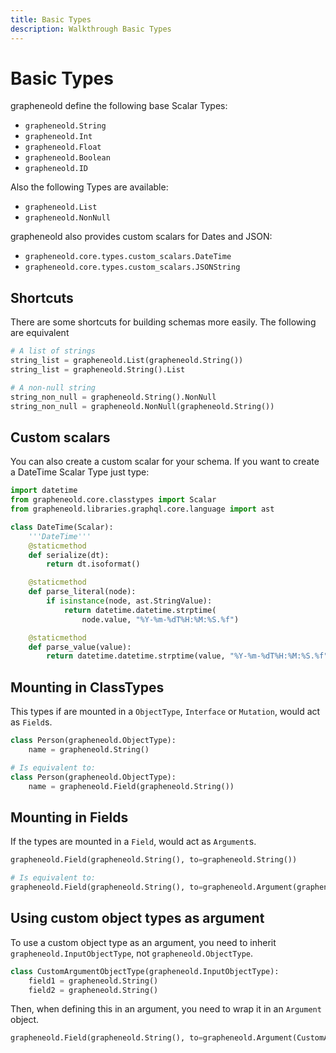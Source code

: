 ```yaml
---
title: Basic Types
description: Walkthrough Basic Types
---
```


# Basic Types

grapheneold define the following base Scalar Types:
- `grapheneold.String`
- `grapheneold.Int`
- `grapheneold.Float`
- `grapheneold.Boolean`
- `grapheneold.ID`

Also the following Types are available:
- `grapheneold.List`
- `grapheneold.NonNull`

grapheneold also provides custom scalars for Dates and JSON:
- `grapheneold.core.types.custom_scalars.DateTime`
- `grapheneold.core.types.custom_scalars.JSONString`

## Shortcuts

There are some shortcuts for building schemas more easily.
The following are equivalent

```python
# A list of strings
string_list = grapheneold.List(grapheneold.String())
string_list = grapheneold.String().List

# A non-null string
string_non_null = grapheneold.String().NonNull
string_non_null = grapheneold.NonNull(grapheneold.String())
```


## Custom scalars

You can also create a custom scalar for your schema.
If you want to create a DateTime Scalar Type just type:

```python
import datetime
from grapheneold.core.classtypes import Scalar
from grapheneold.libraries.graphql.core.language import ast

class DateTime(Scalar):
    '''DateTime'''
    @staticmethod
    def serialize(dt):
        return dt.isoformat()

    @staticmethod
    def parse_literal(node):
        if isinstance(node, ast.StringValue):
            return datetime.datetime.strptime(
                node.value, "%Y-%m-%dT%H:%M:%S.%f")

    @staticmethod
    def parse_value(value):
        return datetime.datetime.strptime(value, "%Y-%m-%dT%H:%M:%S.%f")
```

## Mounting in ClassTypes

This types if are mounted in a `ObjectType`, `Interface` or `Mutation`,
 would act as `Field`s.

```python
class Person(grapheneold.ObjectType):
    name = grapheneold.String()

# Is equivalent to:
class Person(grapheneold.ObjectType):
    name = grapheneold.Field(grapheneold.String())
```

## Mounting in Fields

If the types are mounted in a `Field`, would act as `Argument`s.

```python
grapheneold.Field(grapheneold.String(), to=grapheneold.String())

# Is equivalent to:
grapheneold.Field(grapheneold.String(), to=grapheneold.Argument(grapheneold.String()))
```


## Using custom object types as argument

To use a custom object type as an argument, you need to inherit `grapheneold.InputObjectType`, not `grapheneold.ObjectType`.

```python
class CustomArgumentObjectType(grapheneold.InputObjectType):
    field1 = grapheneold.String()
    field2 = grapheneold.String()

```

Then, when defining this in an argument, you need to wrap it in an `Argument` object.

```python
grapheneold.Field(grapheneold.String(), to=grapheneold.Argument(CustomArgumentObjectType))
```
